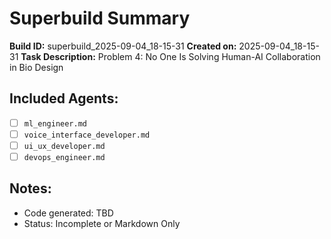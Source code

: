 # Superbuild Summary

**Build ID:** superbuild_2025-09-04_18-15-31
**Created on:** 2025-09-04_18-15-31
**Task Description:** Problem 4: No One Is Solving Human-AI Collaboration in Bio Design

## Included Agents:
- [ ] `ml_engineer.md`
- [ ] `voice_interface_developer.md`
- [ ] `ui_ux_developer.md`
- [ ] `devops_engineer.md`

## Notes:
- Code generated: TBD
- Status: Incomplete or Markdown Only
